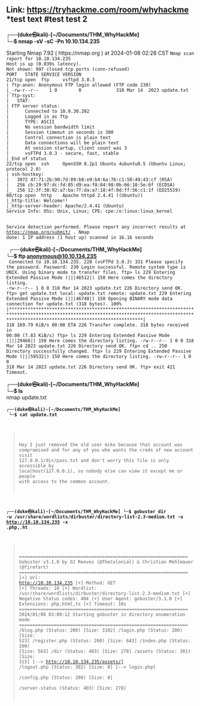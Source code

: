 Link: https://tryhackme.com/room/whyhackme
*test text
#test test 2
---
<b>┌──(duke㉿kali)-[~/Documents/THM_WhyHackMe]<br>
└─$ nmap -sV -sC -Pn 10.10.134.235</B><BR>
<p>Starting Nmap 7.92 ( https://nmap.org ) at 2024-01-08 02:28 CST
<code>Nmap scan report for 10.10.134.235
Host is up (0.039s latency).
Not shown: 997 closed tcp ports (conn-refused)
PORT   STATE SERVICE VERSION
21/tcp open  ftp     vsftpd 3.0.3
| ftp-anon: Anonymous FTP login allowed (FTP code 230)
|_-rw-r--r--    1 0        0             318 Mar 14  2023 update.txt
| ftp-syst: 
|   STAT: 
| FTP server status:
|      Connected to 10.9.30.202
|      Logged in as ftp
|      TYPE: ASCII
|      No session bandwidth limit
|      Session timeout in seconds is 300
|      Control connection is plain text
|      Data connections will be plain text
|      At session startup, client count was 3
|      vsFTPd 3.0.3 - secure, fast, stable
|_End of status
22/tcp open  ssh     OpenSSH 8.2p1 Ubuntu 4ubuntu0.5 (Ubuntu Linux; protocol 2.0)
| ssh-hostkey: 
|   3072 47:71:2b:90:7d:89:b8:e9:b4:6a:76:c1:50:49:43:cf (RSA)
|   256 cb:29:97:dc:fd:85:d9:ea:f8:84:98:0b:66:10:5e:6f (ECDSA)
|_  256 12:3f:38:92:a7:ba:7f:da:a7:18:4f:0d:ff:56:c1:1f (ED25519)
80/tcp open  http    Apache httpd 2.4.41 ((Ubuntu))
|_http-title: Welcome!!
|_http-server-header: Apache/2.4.41 (Ubuntu)
Service Info: OSs: Unix, Linux; CPE: cpe:/o:linux:linux_kernel

Service detection performed. Please report any incorrect results at https://nmap.org/submit/ .
Nmap done: 1 IP address (1 host up) scanned in 16.16 seconds</p>
</code>
<b>┌──(duke㉿kali)-[~/Documents/THM_WhyHackMe]<br>
└─$ ftp anonymous@10.10.134.235</b><BR>
<code>
Connected to 10.10.134.235.
220 (vsFTPd 3.0.3)
331 Please specify the password.
Password: 
230 Login successful.
Remote system type is UNIX.
Using binary mode to transfer files.
ftp> ls
229 Entering Extended Passive Mode (|||46512|)
150 Here comes the directory listing.
-rw-r--r--    1 0        0             318 Mar 14  2023 update.txt
226 Directory send OK.
ftp> get update.txt
local: update.txt remote: update.txt
229 Entering Extended Passive Mode (|||46740|)
150 Opening BINARY mode data connection for update.txt (318 bytes).
100% |**********************************************************************************************************************************************************************************************|   318      169.79 KiB/s    00:00 ETA
226 Transfer complete.
318 bytes received in 00:00 (7.83 KiB/s)
ftp> ls
229 Entering Extended Passive Mode (|||29466|)
150 Here comes the directory listing.
-rw-r--r--    1 0        0             318 Mar 14  2023 update.txt
226 Directory send OK.
ftp> cd ..
250 Directory successfully changed.
ftp> ls
229 Entering Extended Passive Mode (|||59532|)
150 Here comes the directory listing.
-rw-r--r--    1 0        0             318 Mar 14  2023 update.txt
226 Directory send OK.
ftp> exit
421 Timeout.
</code>                                                                                                                                       

<b>┌──(duke㉿kali)-[~/Documents/THM_WhyHackMe]<br>
└─$ ls</b><br>
nmap  update.txt
                                                                                                                                                                                                                             <code>              
<B>┌──(duke㉿kali)-[~/Documents/THM_WhyHackMe]<br>
└─$ cat update.txt  </B>

>Hey I just removed the old user mike because that account was compromised and for any of you who wants the creds of new account visit 127.0.0.1/dir/pass.txt and don't worry this file is only accessible by localhost(127.0.0.1), so nobody else can view it except me or people with access to the common account. 

**┌──(duke㉿kali)-[~/Documents/THM_WhyHackMe]
└─$ gobuster dir -w /usr/share/wordlists/dirbuster/directory-list-2.3-medium.txt -u http://10.10.134.235 -x .php,.ht**
>===============================================================
Gobuster v3.1.0
by OJ Reeves (@TheColonial) & Christian Mehlmauer (@firefart)
===============================================================
[+] Url:                     http://10.10.134.235
[+] Method:                  GET
[+] Threads:                 10
[+] Wordlist:                /usr/share/wordlists/dirbuster/directory-list-2.3-medium.txt
[+] Negative Status codes:   404
[+] User Agent:              gobuster/3.1.0
[+] Extensions:              php,html,tx
[+] Timeout:                 10s
===============================================================
2024/01/08 03:00:12 Starting gobuster in directory enumeration mode
===============================================================
/blog.php             (Status: 200) [Size: 3102]
/login.php            (Status: 200) [Size: 523] 
/register.php         (Status: 200) [Size: 643] 
/index.php            (Status: 200) [Size: 563] 
/dir                  (Status: 403) [Size: 278] 
/assets               (Status: 301) [Size: 315] [--> http://10.10.134.235/assets/]
/logout.php           (Status: 302) [Size: 0] [--> login.php]                     
/config.php           (Status: 200) [Size: 0]                                     
/server-status        (Status: 403) [Size: 278] 
</code>

